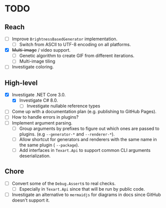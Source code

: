 # TODO

## Reach

- [ ] Improve `BrightnessBasedGenerator` implementation.
  - [ ] Switch from ASCII to UTF-8 encoding on all platforms.
- [X] ~~Multi-image~~ / video support.
  - [ ] Genetic algorithm to create GIF from different iterations.
  - [ ] Multi-image tiling
- [ ] Investigate coloring.

## High-level

- [X] Investigate .NET Core 3.0.
  - [X] Investigate C# 8.0.
    - [ ] Investigate nullable reference types
- [ ] Come up with a documentation plan (e.g. publishing to GitHub Pages).
- [ ] How to handle errors in plugins?
- [ ] Implement argument parsing.
  - [ ] Group arguments by prefixes to figure out which ones are passed to plugins. (e.g `--generator-*` and `--renderer-*`).
  - [ ] Allow shortcut for generators and renderers with the same name in the same plugin ( `--package`).
  - [ ] Add interfaces in `Texart.Api` to support common CLI arguments deserialization.

## Chore

- [ ] Convert some of the `Debug.Assert`s to real checks.
  - [ ] Especially in `Texart.Api` since that will be run by public code.
- [ ] Investigate an alternative to `mermaidjs` for diagrams in docs since GitHub doesn't support it.
